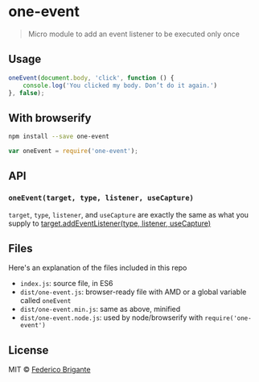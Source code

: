 # one-event

> Micro module to add an event listener to be executed only once

## Usage

```js
oneEvent(document.body, 'click', function () {
	console.log('You clicked my body. Don’t do it again.')
}, false);
```

## With browserify

```sh
npm install --save one-event
```

```js
var oneEvent = require('one-event');
```

## API

### `oneEvent(target, type, listener, useCapture)`

`target`, `type`, `listener`, and `useCapture` are exactly the same as what you supply to [target.addEventListener(type, listener, useCapture)](https://developer.mozilla.org/en-US/docs/Web/API/EventTarget/addEventListener)

## Files

Here's an explanation of the files included in this repo

* `index.js`: source file, in ES6
* `dist/one-event.js`: browser-ready file with AMD or a global variable called `oneEvent`
* `dist/one-event.min.js`: same as above, minified
* `dist/one-event.node.js`: used by node/browserify with `require('one-event')`

## License

MIT © [Federico Brigante](http://twitter.com/bfred_it)

